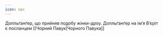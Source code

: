 ```yaml
---
icon: npc
---
```

Допльґанґер, що прийняв подобу жінки-дроу. Допльґанґер на ім’я В’єріт є посланцем [[Чорний Павук|Чорного Павука]]